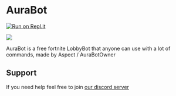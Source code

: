 # AuraBot
[![Run on Repl.it](https://repl.it/badge/github/AuraBotOwner/AuraBot-Public)](https://repl.it/github/AuraBotOwner/AuraBot-Public)

<a href="https://discord.gg/vHqydv2"><img src="https://discordapp.com/api/guilds/748905093167841360/widget.png?style=banner2" /></a>

AuraBot is a free fortnite LobbyBot that anyone can use with a lot of commands, made by Aspect / AuraBotOwner
## Support
If you need help feel free to join [our discord server](https://discord.gg/vHqydv2)
